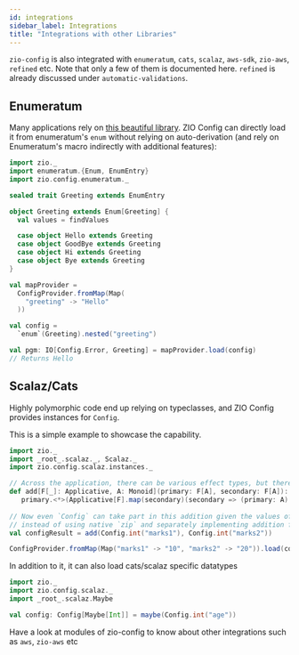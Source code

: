 ```yaml
---
id: integrations
sidebar_label: Integrations
title: "Integrations with other Libraries"
---
```


`zio-config` is also integrated with `enumeratum`, `cats`, `scalaz`, `aws-sdk`, `zio-aws`, `refined` etc. Note that only a few of them is documented here. `refined` is already discussed under `automatic-validations`.

## Enumeratum

Many applications rely on [this beautiful library](https://github.com/lloydmeta/enumeratum). ZIO Config can directly load it from enumeratum's `enum` without relying on auto-derivation (and rely on Enumeratum's macro indirectly with additional features):

```scala mdoc:compile-only
import zio._
import enumeratum.{Enum, EnumEntry}
import zio.config.enumeratum._

sealed trait Greeting extends EnumEntry

object Greeting extends Enum[Greeting] {
  val values = findValues

  case object Hello extends Greeting
  case object GoodBye extends Greeting
  case object Hi extends Greeting
  case object Bye extends Greeting
}

val mapProvider =
  ConfigProvider.fromMap(Map(
    "greeting" -> "Hello"
  ))

val config =
  `enum`(Greeting).nested("greeting")

val pgm: IO[Config.Error, Greeting] = mapProvider.load(config)
// Returns Hello
```

## Scalaz/Cats

Highly polymorphic code end up relying on typeclasses, and ZIO Config provides instances for `Config`.

This is a simple example to showcase the capability.

```scala mdoc:compile-only
import zio._
import _root_.scalaz._, Scalaz._
import zio.config.scalaz.instances._

// Across the application, there can be various effect types, but there is only one addition!
def add[F[_]: Applicative, A: Monoid](primary: F[A], secondary: F[A]): F[A] =
   primary.<*>(Applicative[F].map(secondary)(secondary => (primary: A) => primary.mappend(secondary)))
   
// Now even `Config` can take part in this addition given the values of config parameters should be Monoid,
// instead of using native `zip` and separately implementing addition for various types
val configResult = add(Config.int("marks1"), Config.int("marks2"))

ConfigProvider.fromMap(Map("marks1" -> "10", "marks2" -> "20")).load(configResult) // returns 30
```

In addition to it, it can also load cats/scalaz specific datatypes

```scala mdoc:compile-only
import zio._
import zio.config.scalaz._
import _root_.scalaz.Maybe

val config: Config[Maybe[Int]] = maybe(Config.int("age"))
```

Have a look at modules of zio-config to know about other integrations such as `aws`, `zio-aws` etc
